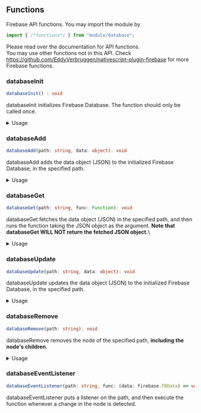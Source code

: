 ## Functions

Firebase API functions. You may import the module by
```ts
import { /*functions*/ } from "module/database";
```
Please read over the documentation for API functions.  
You may use other functions not in this API. Check https://github.com/EddyVerbruggen/nativescript-plugin-firebase for more Firebase functions. 
### databaseInit
```ts
databaseInit() : void
```
databaseInit initializes Firebase Database. The function should only be called once. 
<details>
 <summary>Usage</summary>

```ts
databaseInit();
```
</details>


### databaseAdd
```ts
databaseAdd(path: string, data: object): void
```
databaseAdd adds the data object (JSON) to the initialized Firebase Database, in the specified path.
<details>
 <summary>Usage</summary>

```ts
databaseInit();
//add JSON into users/gypark23
databaseAdd("users/gypark23", {
name : "Kyu Park",
id : "gypark23"
});
```
</details>


### databaseGet
```ts
databaseGet(path: string, func: Function): void
```
databaseGet fetches the data object (JSON) in the specified path, and then runs the function taking the JSON object as the argument. **Note that databaseGet WILL NOT return the fetched JSON object.**\
<details>
 <summary>Usage</summary>

```ts
databaseInit();
//add JSON into users/gypark23
databaseAdd("users/gypark23", {
name : "Kyu Park",
id : "gypark23"
});
//take console.log as the function
databaseGet("users/gypark23", console.log)
//prints the JSON Object
```
</details>


### databaseUpdate
```ts
databaseUpdate(path: string, data: object): void
```
databaseUpdate updates the data object (JSON) to the initialized Firebase Database, in the specified path.
<details>
 <summary>Usage</summary>

```ts
databaseInit();
//add JSON into users/gypark23
databaseAdd("users/gypark23", {
name : "Kyu Park",
id : "gypark23"
});
//update the content
databaseUpdate("users/gypark23", {
name : "Jason Chee",
id : "jchee1"
});
```
</details>


### databaseRemove
```ts
databaseRemove(path: string): void
```
databaseRemove removes the node of the specified path, **including the node's children**. 
<details>
 <summary>Usage</summary>

```ts
databaseInit();
//add JSON into users/gypark23/1234
databaseAdd("users/gypark23/1234", {
name : "Kyu Park",
id : "gypark23"
});
//will delete both gypark23 and gypark23/1234
databaseRemove("users")
```
</details>


### databaseEventListener
```ts
databaseEventListener(path: string, func: (data: firebase.FBData) => void)
```
databaseEventListener puts a listener on the path, and then execute the function whenever a change in the node is detected.

